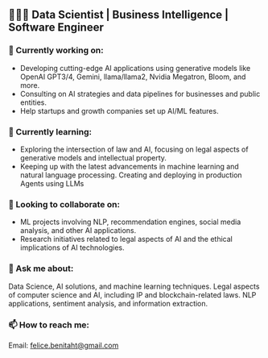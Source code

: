 ## 👩🏻‍💻 Data Scientist | Business Intelligence | Software Engineer

### 🔭 Currently working on:
- Developing cutting-edge AI applications using generative models like OpenAI GPT3/4, Gemini, llama/llama2, Nvidia Megatron, Bloom, and more.
- Consulting on AI strategies and data pipelines for businesses and public entities.
- Help startups and growth companies set up AI/ML features.
  
### 🌱 Currently learning:
- Exploring the intersection of law and AI, focusing on legal aspects of generative models and intellectual property.
- Keeping up with the latest advancements in machine learning and natural language processing. Creating and deploying in production Agents using LLMs

### 👯 Looking to collaborate on:
- ML projects involving NLP, recommendation engines, social media analysis, and other AI applications.
- Research initiatives related to legal aspects of AI and the ethical implications of AI technologies.

###  💬 Ask me about:
Data Science, AI solutions, and machine learning techniques.
Legal aspects of computer science and AI, including IP and blockchain-related laws.
NLP applications, sentiment analysis, and information extraction.

### 📫 How to reach me:
Email: felice.benitaht@gmail.com
